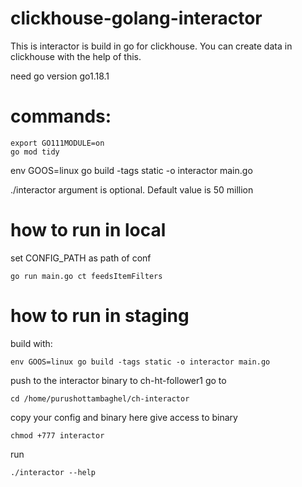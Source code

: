 # clickhouse-golang-interactor
This is interactor is build in go for clickhouse. You can create data in clickhouse with the help of this.

need go version go1.18.1

# commands:
```
export GO111MODULE=on
go mod tidy 
```

env GOOS=linux go build -tags static -o interactor main.go

./interactor <numsOfRowsToBeCreated>
argument is optional. Default value is 50 million

# how to run in local
set CONFIG_PATH as path of conf
  ```
go run main.go ct feedsItemFilters
  ```

# how to run in staging
build with:
  ```
env GOOS=linux go build -tags static -o interactor main.go
  ```
push to the interactor binary to ch-ht-follower1
go to 
  ```
cd /home/purushottambaghel/ch-interactor
  ```
copy your config and binary here
give access to binary 
  ```
chmod +777 interactor
  ```
run 
  ```
./interactor --help
  ```

